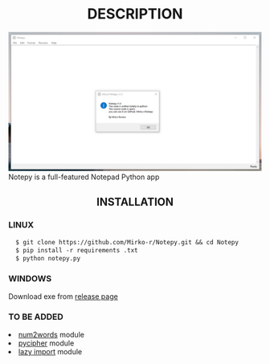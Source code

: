 <h1 align="center"> DESCRIPTION </h1>
<img src="https://github.com/Mirko-r/Notepy/blob/main/notepy1-5.jpg" border-radius=25px>
Notepy is a full-featured Notepad Python app

<h2 align="center">INSTALLATION</h2>
<h3>LINUX</h3>

```
  $ git clone https://github.com/Mirko-r/Notepy.git && cd Notepy
  $ pip install -r requirements .txt
  $ python notepy.py
```
<h3>WINDOWS</h3>

Download exe from <a href="https://github.com/Mirko-r/Notepy/releases/">release page</a>

<h3>TO BE ADDED</h3>
<li><a href="https://github.com/savoirfairelinux/num2words">num2words</a> module</li>
<li><a href="https://github.com/savoirfairelinux/num2words">pycipher</a> module</li>
<li><a href="https://github.com/mnmelo/lazy_import">lazy import</a> module</li>

